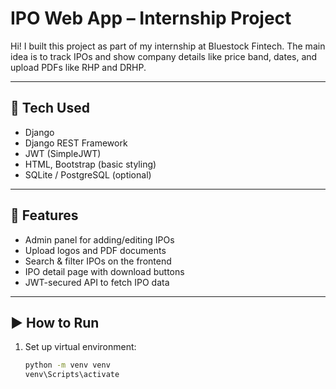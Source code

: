 # IPO Web App – Internship Project

Hi! I built this project as part of my internship at Bluestock Fintech. The main idea is to track IPOs and show company details like price band, dates, and upload PDFs like RHP and DRHP.

---

## 🔧 Tech Used

- Django
- Django REST Framework
- JWT (SimpleJWT)
- HTML, Bootstrap (basic styling)
- SQLite / PostgreSQL (optional)

---

## 🔑 Features

- Admin panel for adding/editing IPOs
- Upload logos and PDF documents
- Search & filter IPOs on the frontend
- IPO detail page with download buttons
- JWT-secured API to fetch IPO data

---

## ▶ How to Run

1. Set up virtual environment:
   ```bash
   python -m venv venv
   venv\Scripts\activate